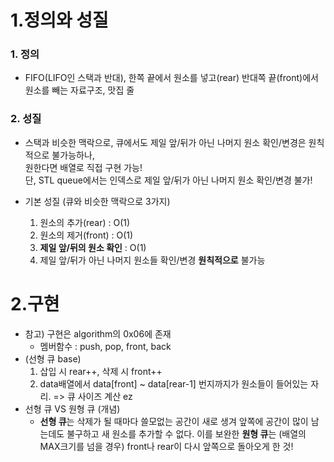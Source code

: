 1.정의와 성질
==========
### 1. 정의
- FIFO(LIFO인 스택과 반대), 한쪽 끝에서 원소를 넣고(rear) 반대쪽 끝(front)에서 원소를 빼는 자료구조, 맛집 줄

### 2. 성질
- 스택과 비슷한 맥락으로, 큐에서도 제일 앞/뒤가 아닌 나머지 원소 확인/변경은 원칙적으로 불가능하나, </br>
  원한다면 배열로 직접 구현 가능! </br>
  단, STL queue에서는 인덱스로 제일 앞/뒤가 아닌 나머지 원소 확인/변경 불가!

- 기본 성질 (큐와 비슷한 맥락으로 3가지)
    1. 원소의 추가(rear) : O(1)
    2. 원소의 제거(front) : O(1)
    3. **제일 앞/뒤의 원소 확인** : O(1)
    4. 제일 앞/뒤가 아닌 나머지 원소들 확인/변경 **원칙적으로** 불가능

2.구현
=======
- 참고) 구현은 algorithm의 0x06에 존재 </br>
  - 멤버함수 : push, pop, front, back
- (선형 큐 base)
  1. 삽입 시 rear++, 삭제 시 front++ </br>
  2. data배열에서 data[front] ~ data[rear-1] 번지까지가 원소들이 들어있는 자리. => 큐 사이즈 계산 ez
- 선형 큐 VS 원형 큐 (개념)
    - **선형 큐**는 삭제가 될 때마다 쓸모없는 공간이 새로 생겨 앞쪽에 공간이 많이 남는데도 불구하고 새 원소를 추가할 수 없다. 이를 보완한 **원형 큐**는 (배열의 MAX크기를 넘을 경우) front나 rear이 다시 앞쪽으로 돌아오게 한 것!

  
  

